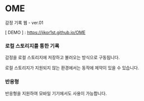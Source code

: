 # OME

감정 기록 웹 - ver.01

[ DEMO ] : https://jikor1st.github.io/OME

### 로컬 스토리지를 통한 기록

감정을 로컬 스토리지에 저장하고 불러오는 방식으로 구동됩니다.

로컬 스토리지가 지원되지 않는 환경에서는 동작에 제약이 있을 수 있습니다.

### 반응형

반응형을 지원하여 모바일 기기에서도 사용이 가능합니다.
